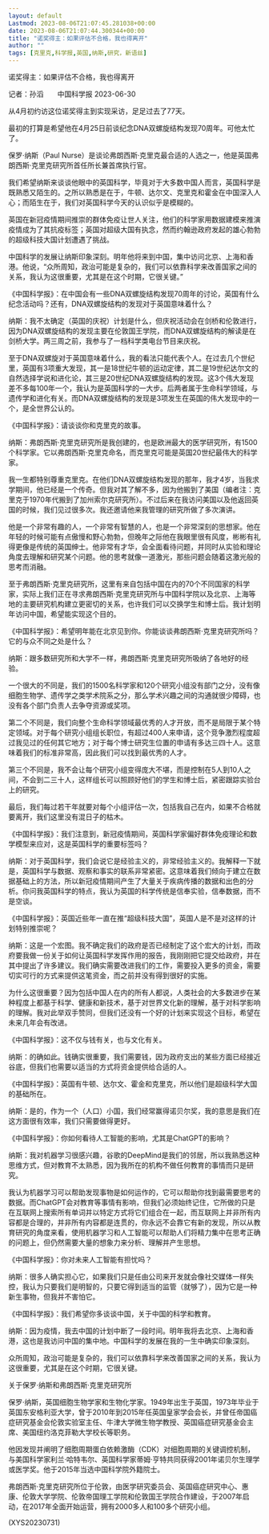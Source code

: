 ```yaml
---
layout: default
Lastmod: 2023-08-06T21:07:45.281038+00:00
date: 2023-08-06T21:07:44.300344+00:00
title: "诺奖得主：如果评估不合格，我也得离开"
author: ""
tags: [克里克,科学报,英国,纳斯,研究，新语丝]
---
```


诺奖得主：如果评估不合格，我也得离开

记者：孙滔　　中国科学报 2023-06-30

从4月初约访这位诺奖得主到实现采访，足足过去了77天。

最初的打算是希望他在4月25日前谈纪念DNA双螺旋结构发现70周年。可他太忙了。

保罗·纳斯（Paul Nurse）是谈论弗朗西斯·克里克最合适的人选之一，他是英国弗朗西斯·克里克研究所首任所长兼首席执行官。

我们希望纳斯来谈谈他眼中的英国科学，毕竟对于大多数中国人而言，英国科学是既熟悉又陌生的。之所以熟悉是在于，牛顿、达尔文、克里克和霍金在中国深入人心；而陌生在于，我们对英国科学今天的认识似乎是模糊的。

英国在新冠疫情期间推崇的群体免疫让世人关注，他们的科学家用数据建模来推演疫情成为了其抗疫标签；英国对超级大国有执念，然而约翰逊政府发起的雄心勃勃的超级科技大国计划遭遇了挑战。

中国科学的发展让纳斯印象深刻。明年他将来到中国，集中访问北京、上海和香港。他说，“众所周知，政治可能是复杂的，我们可以依靠科学来改善国家之间的关系，我认为这很重要，尤其是在这个时期，它很关键。”

《中国科学报》：在中国会有一些DNA双螺旋结构发现70周年的讨论，英国有什么纪念活动吗？还有，DNA双螺旋结构的发现对于英国意味着什么？

纳斯：我不太确定（英国的庆祝）计划是什么，但庆祝活动会在剑桥和伦敦进行，因为DNA双螺旋结构的发现主要在伦敦国王学院，而DNA双螺旋结构的解读是在剑桥大学。两三周之前，我参与了一档科学类电台节目来庆祝。

至于DNA双螺旋对于英国意味着什么，我的看法只能代表个人。在过去几个世纪里，英国有3项重大发现，其一是18世纪牛顿的运动定律，其二是19世纪达尔文的自然选择学说和进化论，其三是20世纪DNA双螺旋结构的发现。这3个伟大发现差不多每100年一个，我认为是英国科学的一大步。后两者属于生命科学领域，与遗传学和进化有关。而DNA双螺旋结构的发现是3项发生在英国的伟大发现中的一个，是全世界公认的。

《中国科学报》：请谈谈你和克里克的故事。

纳斯：弗朗西斯·克里克研究所是我创建的，也是欧洲最大的医学研究所，有1500个科学家。它以弗朗西斯·克里克命名，而克里克可能是英国20世纪最伟大的科学家。

我一生都特别尊重克里克。在他们DNA双螺旋结构发现的那年，我才4岁，当我求学期间，他已经是一个传奇。但我对其了解不多，因为他搬到了美国（编者注：克里克于1970年代搬到了加州索尔克研究所）。不过后来在我访问美国以及他返回英国的时候，我们见过很多次。我还邀请他来我管理的研究所做了多次演讲。

他是一个非常有趣的人，一个非常有智慧的人，也是一个非常深刻的思想家。他在年轻的时候可能有点傲慢和野心勃勃，但晚年之际他在我眼里很有风度，彬彬有礼得更像是传统的英国绅士。他非常有才华，会全面看待问题，并同时从实验和理论角度去理解和研究某个问题。他的思考就像一道激光，那些问题会随着这激光般的思考而消融。

至于弗朗西斯·克里克研究所，这里有来自包括中国在内的70个不同国家的科学家，实际上我们正在寻求弗朗西斯·克里克研究所与中国科学院以及北京、上海等地的主要研究机构建立更密切的关系，也许我们可以交换学生和博士后。我计划明年访问中国，希望能实现这个目的。

《中国科学报》：希望明年能在北京见到你。你能谈谈弗朗西斯·克里克研究所吗？它的与众不同之处是什么？

纳斯：跟多数研究所和大学不一样，弗朗西斯·克里克研究所吸纳了各地好的经验。

一个很大的不同是，我们的1500名科学家和120个研究小组没有部门之分，没有像细胞生物学、遗传学之类学术院系之分，那么学术兴趣之间的沟通就很少障碍，也没有各个部门负责人去争夺资源或奖项。

第二个不同是，我们向整个生命科学领域最优秀的人才开放，而不是局限于某个特定领域。对于每个研究小组组长职位，有超过400人来申请，这个竞争激烈程度超过我见过的任何其它地方；对于每个博士研究生位置的申请有多达三四十人。这意味着我们的标准非常高，因此我们可以找到最优秀的人才。

第三个不同是，我不会让每个研究小组变得庞大不堪，而是控制在5人到10人之间，不会到二三十人，这样组长可以照顾好他们的学生和博士后，紧密跟踪实验台上的研究。

最后，我们每过若干年就要对每个小组评估一次，包括我自己在内，如果不合格就要离开，我们这里没有混日子的枯木。

《中国科学报》：我们注意到，新冠疫情期间，英国科学家偏好群体免疫理论和数学模型来应对，这是英国科学的重要标签吗？

纳斯：对于英国科学，我们会说它是经验主义的，非常经验主义的。我解释一下就是，英国科学与数据、观察和事实的联系非常紧密。这意味着我们倾向于建立在数据基础上的方法，所以新冠疫情期间产生了大量关于疾病传播的数据和出色的分析。你问我英国科学的特点，我认为英国的科学传统是信奉实验，信奉数据，而不是空谈。

《中国科学报》：英国近些年一直在推“超级科技大国”，英国人是不是对这样的计划特别推崇呢？

纳斯：这是一个宏图。我不确定我们的政府是否已经制定了这个宏大的计划，而政府要我做一份关于如何让英国科学发挥作用的报告，我刚刚把它提交给政府，并在其中提出了许多建议。我们确实需要改进我们的工作，需要投入更多的资金，需要切实可行的方式来提供这笔资金，而之前并没有得到很好的实施。

为什么这很重要？因为包括中国人在内的所有人都说，人类社会的大多数进步在某种程度上都基于科学、健康和新技术，基于对世界文化新的理解，基于对科学影响的理解。我对此举双手赞同，但我们还没有一个好的计划来实现这个目标，希望在未来几年会有改进。

《中国科学报》：这不仅与钱有关，也与文化有关。

纳斯：的确如此。钱确实很重要，我们需要钱，因为政府支出的某些方面已经接近谷底，但我们也需要以适当的方式将资金提供给合适的人。

《中国科学报》：英国有牛顿、达尔文、霍金和克里克，所以他们是超级科学大国的基础所在。

纳斯：是的，作为一个（人口）小国，我们经常赢得诺贝尔奖，我的意思是我们在这方面很有效率，我们只需要做得更好。

《中国科学报》：你如何看待人工智能的影响，尤其是ChatGPT的影响？

纳斯：我对机器学习很感兴趣，谷歌的DeepMind是我们的邻居，所以我熟悉这种思维方式，但对教育不太熟悉，因为我所在的机构不做任何教育的事情而只是研究。

我认为机器学习可以帮助发现事物是如何运作的，它可以帮助你找到最需要思考的数据。而ChatGPT会对教育等事情有影响，但我们必须始终记住，它所做的只是在互联网上搜索所有单词并以特定方式将它们组合在一起，而互联网上并非所有内容都是合理的，并非所有内容都是连贯的，你永远不会靠它有新的发现，所以从教育研究的角度来看，使用机器学习和人工智能可以帮助人们将精力集中在思考正确的问题上，但仍然需要大量的想象力来分析、理解并产生思想。

《中国科学报》：你对未来人工智能有担忧吗？

纳斯：很多人确实担心它，如果我们只是任由公司来开发就会像社交媒体一样失控，我认为只要我们是明智的，只要它得到适当的监管（就够了），因为它是一种新生事物，但我并不害怕它。

《中国科学报》：我们希望你多谈谈中国，关于中国的科学和教育。

纳斯：因为疫情，我去中国的计划中断了一段时间。明年我将去北京、上海和香港，这也是我访问中国的集中地。中国科学的发展在我的一生中确实印象深刻。

众所周知，政治可能是复杂的，我们可以依靠科学来改善国家之间的关系，我认为这很重要，尤其是在这个时期，它很关键。

关于保罗·纳斯和弗朗西斯·克里克研究所

保罗·纳斯，英国细胞生物学家和生物化学家。1949年出生于英国，1973年毕业于英国东安格利亚大学，曾于2010年到2015年任英国皇家学会会长，并曾任帝国癌症研究基金会伦敦实验室主任、牛津大学微生物学教授、英国癌症研究基金会主席、美国纽约洛克菲勒大学校长等职务。

他因发现并阐明了细胞周期蛋白依赖激酶（CDK）对细胞周期的关键调控机制，与美国科学家利兰·哈特韦尔、英国科学家蒂姆·亨特共同获得2001年诺贝尔生理学或医学奖。他于2015年当选中国科学院外籍院士。

弗朗西斯·克里克研究所位于伦敦，由医学研究委员会、英国癌症研究中心、惠康、伦敦大学学院、伦敦帝国理工学院和伦敦国王学院合作建设，于2007年启动，在2017年全面开始运营，拥有2000多人和100多个研究小组。

(XYS20230731)


